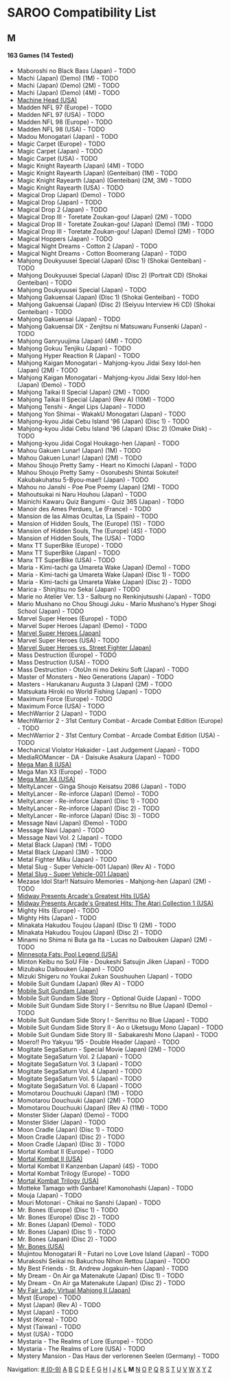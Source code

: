 # SAROO Compatibility List

## M

#### 163 Games (14 Tested)

- Maboroshi no Black Bass (Japan) - TODO
- Machi (Japan) (Demo) (1M) - TODO
- Machi (Japan) (Demo) (2M) - TODO
- Machi (Japan) (Demo) (4M) - TODO
- [Machine Head (USA)](../../Regions/USA/T-7914H/01/README.md)
- Madden NFL 97 (Europe) - TODO
- Madden NFL 97 (USA) - TODO
- Madden NFL 98 (Europe) - TODO
- Madden NFL 98 (USA) - TODO
- Madou Monogatari (Japan) - TODO
- Magic Carpet (Europe) - TODO
- Magic Carpet (Japan) - TODO
- Magic Carpet (USA) - TODO
- Magic Knight Rayearth (Japan) (4M) - TODO
- Magic Knight Rayearth (Japan) (Genteiban) (1M) - TODO
- Magic Knight Rayearth (Japan) (Genteiban) (2M, 3M) - TODO
- Magic Knight Rayearth (USA) - TODO
- Magical Drop (Japan) (Demo) - TODO
- Magical Drop (Japan) - TODO
- Magical Drop 2 (Japan) - TODO
- Magical Drop III - Toretate Zoukan-gou! (Japan) (2M) - TODO
- Magical Drop III - Toretate Zoukan-gou! (Japan) (Demo) (1M) - TODO
- Magical Drop III - Toretate Zoukan-gou! (Japan) (Demo) (2M) - TODO
- Magical Hoppers (Japan) - TODO
- Magical Night Dreams - Cotton 2 (Japan) - TODO
- Magical Night Dreams - Cotton Boomerang (Japan) - TODO
- Mahjong Doukyuusei Special (Japan) (Disc 1) (Shokai Genteiban) - TODO
- Mahjong Doukyuusei Special (Japan) (Disc 2) (Portrait CD) (Shokai Genteiban) - TODO
- Mahjong Doukyuusei Special (Japan) - TODO
- Mahjong Gakuensai (Japan) (Disc 1) (Shokai Genteiban) - TODO
- Mahjong Gakuensai (Japan) (Disc 2) (Seiyuu Interview Hi CD) (Shokai Genteiban) - TODO
- Mahjong Gakuensai (Japan) - TODO
- Mahjong Gakuensai DX - Zenjitsu ni Matsuwaru Funsenki (Japan) - TODO
- Mahjong Ganryuujima (Japan) (4M) - TODO
- Mahjong Gokuu Tenjiku (Japan) - TODO
- Mahjong Hyper Reaction R (Japan) - TODO
- Mahjong Kaigan Monogatari - Mahjong-kyou Jidai Sexy Idol-hen (Japan) (2M) - TODO
- Mahjong Kaigan Monogatari - Mahjong-kyou Jidai Sexy Idol-hen (Japan) (Demo) - TODO
- Mahjong Taikai II Special (Japan) (2M) - TODO
- Mahjong Taikai II Special (Japan) (Rev A) (10M) - TODO
- Mahjong Tenshi - Angel Lips (Japan) - TODO
- Mahjong Yon Shimai - WakakU Monogatari (Japan) - TODO
- Mahjong-kyou Jidai Cebu Island '96 (Japan) (Disc 1) - TODO
- Mahjong-kyou Jidai Cebu Island '96 (Japan) (Disc 2) (Omake Disk) - TODO
- Mahjong-kyou Jidai Cogal Houkago-hen (Japan) - TODO
- Mahou Gakuen Lunar! (Japan) (1M) - TODO
- Mahou Gakuen Lunar! (Japan) (2M) - TODO
- Mahou Shoujo Pretty Samy - Heart no Kimochi (Japan) - TODO
- Mahou Shoujo Pretty Samy - Osorubeshi Shintai Sokutei! Kakubakuhatsu 5-Byou-mae!! (Japan) - TODO
- Mahou no Janshi - Poe Poe Poemy (Japan) (2M) - TODO
- Mahoutsukai ni Naru Houhou (Japan) - TODO
- Mainichi Kawaru Quiz Bangumi - Quiz 365 (Japan) - TODO
- Manoir des Ames Perdues, Le (France) - TODO
- Mansion de las Almas Ocultas, La (Spain) - TODO
- Mansion of Hidden Souls, The (Europe) (1S) - TODO
- Mansion of Hidden Souls, The (Europe) (4S) - TODO
- Mansion of Hidden Souls, The (USA) - TODO
- Manx TT SuperBike (Europe) - TODO
- Manx TT SuperBike (Japan) - TODO
- Manx TT SuperBike (USA) - TODO
- Maria - Kimi-tachi ga Umareta Wake (Japan) (Demo) - TODO
- Maria - Kimi-tachi ga Umareta Wake (Japan) (Disc 1) - TODO
- Maria - Kimi-tachi ga Umareta Wake (Japan) (Disc 2) - TODO
- Marica - Shinjitsu no Sekai (Japan) - TODO
- Marie no Atelier Ver. 1.3 - Salburg no Renkinjutsushi (Japan) - TODO
- Mario Mushano no Chou Shougi Juku - Mario Mushano's Hyper Shogi School (Japan) - TODO
- Marvel Super Heroes (Europe) - TODO
- Marvel Super Heroes (Japan) (Demo) - TODO
- [Marvel Super Heroes (Japan)](../../Regions/Japan/T-1215G/01/README.md)
- Marvel Super Heroes (USA) - TODO
- [Marvel Super Heroes vs. Street Fighter (Japan)](../../Regions/Japan/T-1238G/01/README.md)
- Mass Destruction (Europe) - TODO
- Mass Destruction (USA) - TODO
- Mass Destruction - OtoUn ni mo Dekiru Soft (Japan) - TODO
- Master of Monsters - Neo Generations (Japan) - TODO
- Masters - Harukanaru Augusta 3 (Japan) (2M) - TODO
- Matsukata Hiroki no World Fishing (Japan) - TODO
- Maximum Force (Europe) - TODO
- Maximum Force (USA) - TODO
- MechWarrior 2 (Japan) - TODO
- MechWarrior 2 - 31st Century Combat - Arcade Combat Edition (Europe) - TODO
- MechWarrior 2 - 31st Century Combat - Arcade Combat Edition (USA) - TODO
- Mechanical Violator Hakaider - Last Judgement (Japan) - TODO
- MediaROMancer - DA - Daisuke Asakura (Japan) - TODO
- [Mega Man 8 (USA)](../../Regions/USA/T-1216H/01/README.md)
- Mega Man X3 (Europe) - TODO
- [Mega Man X4 (USA)](../../Regions/USA/T-1219H/01/README.md)
- MeltyLancer - Ginga Shoujo Keisatsu 2086 (Japan) - TODO
- MeltyLancer - Re-inforce (Japan) (Demo) - TODO
- MeltyLancer - Re-inforce (Japan) (Disc 1) - TODO
- MeltyLancer - Re-inforce (Japan) (Disc 2) - TODO
- MeltyLancer - Re-inforce (Japan) (Disc 3) - TODO
- Message Navi (Japan) (Demo) - TODO
- Message Navi (Japan) - TODO
- Message Navi Vol. 2 (Japan) - TODO
- Metal Black (Japan) (1M) - TODO
- Metal Black (Japan) (3M) - TODO
- Metal Fighter Miku (Japan) - TODO
- Metal Slug - Super Vehicle-001 (Japan) (Rev A) - TODO
- [Metal Slug - Super Vehicle-001 (Japan)](../../Regions/Japan/T-3111G/01/README.md)
- Mezase Idol Star!! Natsuiro Memories - Mahjong-hen (Japan) (2M) - TODO
- [Midway Presents Arcade's Greatest Hits (USA)](../../Regions/USA/T-9703H/01/README.md)
- [Midway Presents Arcade's Greatest Hits: The Atari Collection 1 (USA)](../../Regions/USA/T-9706H/01/README.md)
- Mighty Hits (Europe) - TODO
- Mighty Hits (Japan) - TODO
- Minakata Hakudou Toujou (Japan) (Disc 1) (2M) - TODO
- Minakata Hakudou Toujou (Japan) (Disc 2) - TODO
- Minami no Shima ni Buta ga Ita - Lucas no Daibouken (Japan) (2M) - TODO
- [Minnesota Fats: Pool Legend (USA)](../../Regions/USA/T-1302H/01/README.md)
- Minton Keibu no SoU File - Doukeshi Satsujin Jiken (Japan) - TODO
- Mizubaku Daibouken (Japan) - TODO
- Mizuki Shigeru no Youkai Zukan Soushuuhen (Japan) - TODO
- Mobile Suit Gundam (Japan) (Rev A) - TODO
- [Mobile Suit Gundam (Japan)](../../Regions/Japan/T-13303G/01/README.md)
- Mobile Suit Gundam Side Story - Optional Guide (Japan) - TODO
- Mobile Suit Gundam Side Story I - Senritsu no Blue (Japan) (Demo) - TODO
- Mobile Suit Gundam Side Story I - Senritsu no Blue (Japan) - TODO
- Mobile Suit Gundam Side Story II - Ao o Uketsugu Mono (Japan) - TODO
- Mobile Suit Gundam Side Story III - Sabakareshi Mono (Japan) - TODO
- Moero!! Pro Yakyuu '95 - Double Header (Japan) - TODO
- Mogitate SegaSaturn - Special Movie (Japan) (2M) - TODO
- Mogitate SegaSaturn Vol. 2 (Japan) - TODO
- Mogitate SegaSaturn Vol. 3 (Japan) - TODO
- Mogitate SegaSaturn Vol. 4 (Japan) - TODO
- Mogitate SegaSaturn Vol. 5 (Japan) - TODO
- Mogitate SegaSaturn Vol. 6 (Japan) - TODO
- Momotarou Douchuuki (Japan) (1M) - TODO
- Momotarou Douchuuki (Japan) (2M) - TODO
- Momotarou Douchuuki (Japan) (Rev A) (11M) - TODO
- Monster Slider (Japan) (Demo) - TODO
- Monster Slider (Japan) - TODO
- Moon Cradle (Japan) (Disc 1) - TODO
- Moon Cradle (Japan) (Disc 2) - TODO
- Moon Cradle (Japan) (Disc 3) - TODO
- Mortal Kombat II (Europe) - TODO
- [Mortal Kombat II (USA)](../../Regions/USA/T-8103H/01/README.md)
- Mortal Kombat II Kanzenban (Japan) (4S) - TODO
- Mortal Kombat Trilogy (Europe) - TODO
- [Mortal Kombat Trilogy (USA)](../../Regions/USA/T-9704H/01/README.md)
- Motteke Tamago with Ganbare! Kamonohashi (Japan) - TODO
- Mouja (Japan) - TODO
- Mouri Motonari - Chikai no Sanshi (Japan) - TODO
- Mr. Bones (Europe) (Disc 1) - TODO
- Mr. Bones (Europe) (Disc 2) - TODO
- Mr. Bones (Japan) (Demo) - TODO
- Mr. Bones (Japan) (Disc 1) - TODO
- Mr. Bones (Japan) (Disc 2) - TODO
- [Mr. Bones (USA)](../../Regions/USA/MK-81016/01/README.md)
- Mujintou Monogatari R - Futari no Love Love Island (Japan) - TODO
- Murakoshi Seikai no Bakuchou Nihon Rettou (Japan) - TODO
- My Best Friends - St. Andrew Jogakuin-hen (Japan) - TODO
- My Dream - On Air ga Matenakute (Japan) (Disc 1) - TODO
- My Dream - On Air ga Matenakute (Japan) (Disc 2) - TODO
- [My Fair Lady: Virtual Mahjong II (Japan)](../../Regions/Japan/T-2207G/01/README.md)
- Myst (Europe) - TODO
- Myst (Japan) (Rev A) - TODO
- Myst (Japan) - TODO
- Myst (Korea) - TODO
- Myst (Taiwan) - TODO
- Myst (USA) - TODO
- Mystaria - The Realms of Lore (Europe) - TODO
- Mystaria - The Realms of Lore (USA) - TODO
- Mystery Mansion - Das Haus der verlorenen Seelen (Germany) - TODO

Navigation:
[# (0-9)](./09.md) [A](./A.md) [B](./B.md) [C](./C.md) [D](./D.md) [E](./E.md) [F](./F.md) [G](./G.md) [H](./H.md) [I](./I.md) [J](./J.md) [K](./K.md) [L](./L.md) **M** [N](./N.md) [O](./O.md) [P](./P.md) [Q](./Q.md) [R](./R.md) [S](./S.md) [T](./T.md) [U](./U.md) [V](./V.md) [W](./W.md) [X](./X.md) [Y](./Y.md) [Z](./Z.md)
